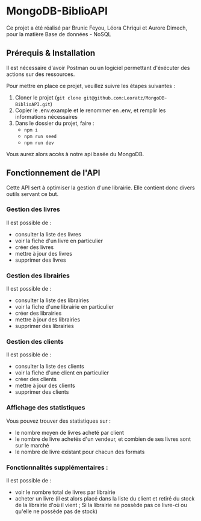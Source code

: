 # MongoDB-BiblioAPI

Ce projet a été réalisé par Brunic Feyou, Léora Chriqui et Aurore Dimech, pour la matière Base de données - NoSQL

## Prérequis & Installation

Il est nécessaire d'avoir Postman ou un logiciel permettant d'éxécuter des actions sur des ressources.

Pour mettre en place ce projet, veuillez suivre les étapes suivantes :
1. Cloner le projet (`git clone git@github.com:Leoratz/MongoDB-BiblioAPI.git`)
2. Copier le .env.example et le renommer en .env, et remplir les informations nécessaires
3. Dans le dossier du projet, faire :
    - `npm i`
    - `npm run seed`
    - `npm run dev`

Vous aurez alors accès à notre api basée du MongoDB.

## Fonctionnement de l'API

Cette API sert à optimiser la gestion d'une librairie. Elle contient donc divers outils servant ce but.

### Gestion des livres

Il est possible de :
- consulter la liste des livres
- voir la fiche d'un livre en particulier
- créer des livres
- mettre à jour des livres
- supprimer des livres

### Gestion des librairies

Il est possible de :
- consulter la liste des librairies
- voir la fiche d'une librairie en particulier
- créer des librairies 
- mettre à jour des librairies
- supprimer des librairies

### Gestion des clients

Il est possible de :
- consulter la liste des clients
- voir la fiche d'une client en particulier
- créer des clients
- mettre à jour des clients
- supprimer des clients

### Affichage des statistiques

Vous pouvez trouver des statistiques sur :
- le nombre moyen de livres acheté par client
- le nombre de livre achetés d'un vendeur, et combien de ses livres sont sur le marché
- le nombre de livre existant pour chacun des formats

### Fonctionnalités supplémentaires :

Il est possible de :
- voir le nombre total de livres par librairie
- acheter un livre (il est alors placé dans la liste du client et retiré du stock de la librairie d'où il vient ; Si la librairie ne possède pas ce livre-ci ou qu'elle ne possède pas de stock)